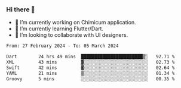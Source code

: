 ### Hi there 👋

<!--
**devcat37/devcat37** is a ✨ _special_ ✨ repository because its `README.md` (this file) appears on your GitHub profile.-->


- 🔭 I’m currently working on Chimicum application.
- 🌱 I’m currently learning Flutter/Dart.
- 👯 I’m looking to collaborate with UI designers.
<!-- - 🤔 I’m looking for help with ... -->

<!--START_SECTION:waka-->

```txt
From: 27 February 2024 - To: 05 March 2024

Dart        24 hrs 49 mins  ███████████████████████▒░   92.71 %
XML         43 mins         ▓░░░░░░░░░░░░░░░░░░░░░░░░   02.73 %
Swift       42 mins         ▓░░░░░░░░░░░░░░░░░░░░░░░░   02.64 %
YAML        21 mins         ▒░░░░░░░░░░░░░░░░░░░░░░░░   01.34 %
Groovy      5 mins          ░░░░░░░░░░░░░░░░░░░░░░░░░   00.35 %
```

<!--END_SECTION:waka-->
